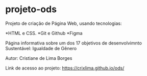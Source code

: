 # projeto-ods

Projeto de criação de Página Web, usando tecnologias:

 *HTML e CSS.
 *Git e Github 
 *Figma

 Página informativa sobre um dos  17 objetivos de desenvolvimnto Sustentável: Igualdade de Gênero

 Autor: Cristiane de Lima Borges

 Link de acesso ao projeto: https://crixlima.github.io/ods/